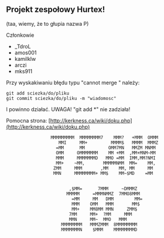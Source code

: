 Projekt zespołowy Hurtex!
-----------------------------
(taa, wiemy, że to głupia nazwa  P)

Członkowie 

- _TdroL
- amos001
- kamilklw
- arczi 
- mks911

Przy wyskakiwaniu błędu typu "cannot merge <plik>" należy:

	git add sciezka/do/pliku
	git commit sciezka/do/pliku -m "wiadomosc"

I powinno działać. UWAGA! "git add *" nie zadziała!

Pomocna strona: [http://kerkness.ca/wiki/doku.php](http://kerkness.ca/wiki/doku.php)

                     MMMMMMMMM  MMMMMMMM7    MMM?   +MMM  OMMM
                        MMI     MM+         MMMM$   MMMM  MMMZ
                       =MM      MM         OMM7MN   MMZM MNMM
                       OMM     OMMMMMMM    MM +MM  ,MM+MNM~MM
                       MMM     MMMMMMMD   MMO =MM  IMM,MM?NMI
                       MM+    ~MM,       MMMMMNMM  MM=    MM,
                      ZMM     MMM       ,MM    MM, MM     MM
                      MMN     MMMMMMMM+ MM$    MM~$MD    =MM


                            ,$MM=      7MMM     ~DMMMZ
                           MMMMM     =MMMNMMZ  7MMO8MMM
                             =MM     MM   DMM        MM=
                             MMM    OMM   MMM       MM$
                             MM+    MM8MM MMN     ZMM$
                            7MM     MM+  ?MM     MMM
                            MMN     MM~  MMO   MMM
                         MMMMMMMM   MMMZMMM  8MMMMMMMM
                         MMMMMMMN    $MMM    MMMMMMMMD






